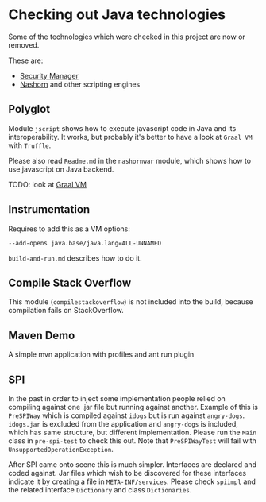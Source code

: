 # Checking out Java technologies

Some of the technologies which were checked in this project are now or removed.

These are:

 - [Security Manager](https://openjdk.org/jeps/411)
 - [Nashorn](https://openjdk.org/jeps/372) and other scripting engines

## Polyglot

Module `jscript` shows how to execute javascript code in Java and its interoperability.
It works, but probably it's better to have a look at `Graal VM` with `Truffle`.

Please also read `Readme.md` in the `nashornwar` module, which shows how to use javascript on Java backend.

TODO: look at [Graal VM](https://www.graalvm.org/)

## Instrumentation

Requires to add this as a VM options:

    --add-opens java.base/java.lang=ALL-UNNAMED

`build-and-run.md` describes how to do it.

## Compile Stack Overflow

This module (`compilestackoverflow`) is not included into the build, because compilation fails on StackOverflow.

## Maven Demo

A simple mvn application with profiles and ant run plugin

## SPI

In the past in order to inject some implementation people relied on compiling against one .jar file
but running against another.
Example of this is `PreSPIWay` which is compiled against `idogs` but is run against `angry-dogs`.
`idogs.jar` is excluded from the application and `angry-dogs` is included, which has same structure,
but different implementation.
Please run the `Main` class in `pre-spi-test` to check this out.
Note that `PreSPIWayTest` will fail with `UnsupportedOperationException`.

After SPI came onto scene this is much simpler.
Interfaces are declared and coded against.
Jar files which wish to be discovered for these interfaces indicate it by creating a file in
`META-INF/services`. 
Please check `spiimpl` and the related interface `Dictionary` and class `Dictionaries`.

